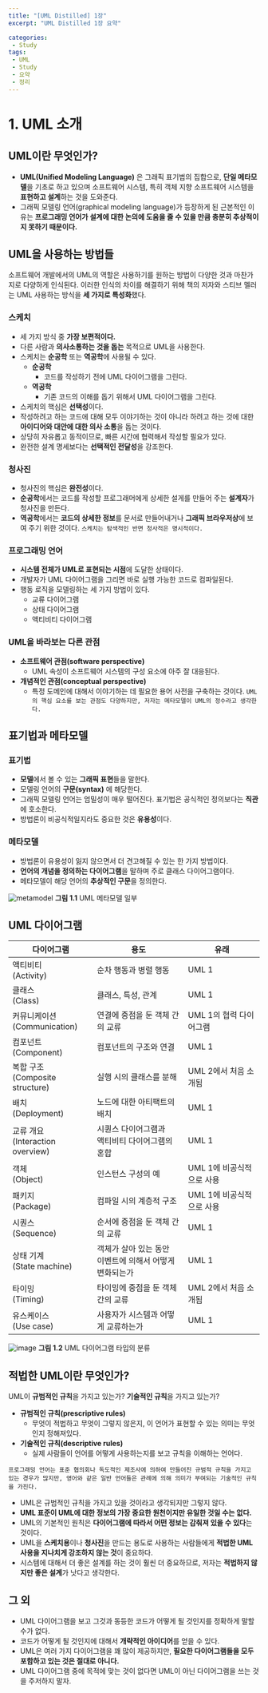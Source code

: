 ```yaml
---
title: "[UML Distilled] 1장"
excerpt: "UML Distilled 1장 요약"

categories:
 - Study
tags:
 - UML
 - Study
 - 요약
 - 정리
---
```


# 1\. UML 소개

## UML이란 무엇인가?

* **UML(Unified Modeling Language)** 은 그래픽 표기법의 집합으로, **단일 메타모델**을 기초로 하고 있으며 소프트웨어 시스템, 특히 객체 지향 소프트웨어 시스템을 **표현하고 설계**하는 것을 도와준다.
* 그래픽 모델링 언어(graphical modeling language)가 등장하게 된 근본적인 이유는 **프로그래밍 언어가 설계에 대한 논의에 도움을 줄 수 있을 만큼 충분히 추상적이지 못하기 때문이다.**

## UML을 사용하는 방법들

소프트웨어 개발에서의 UML의 역할은 사용하기를 원하는 방법이 다양한 것과 마찬가지로 다양하게 인식된다.
이러한 인식의 차이를 해결하기 위해 책의 저자와 스티브 멜러는 UML 사용하는 방식을 **세 가지로 특성화**했다.

### 스케치

* 세 가지 방식 중 **가장 보편적이다.**
* 다른 사람과 **의사소통하는 것을 돕는** 목적으로 UML을 사용한다.
* 스케치는 **순공학** 또는 **역공학**에 사용될 수 있다.
    * **순공학**
        * 코드를 작성하기 전에 UML 다이어그램을 그린다.
    * **역공학**
        * 기존 코드의 이해를 돕기 위해서 UML 다이어그램을 그린다.
* 스케치의 핵심은 **선택성**이다.
* 작성하려고 하는 코드에 대해 모두 이야기하는 것이 아니라 하려고 하는 것에 대한 **아이디어와 대안에 대한 의사 소통**을 돕는 것이다.
* 상당히 자유롭고 동적이므로, 빠른 시간에 협력해서 작성할 필요가 있다.
* 완전한 설계 명세보다는 **선택적인 전달성**을 강조한다.

### 청사진

* 청사진의 핵심은 **완전성**이다.
* **순공학**에서는 코드를 작성할 프로그래머에게 상세한 설게를 만들어 주는 **설계자**가 청사진을 만든다.
* **역공학**에서는 **코드의 상세한 정보**를 문서로 만들어내거나 **그래픽 브라우저상**에 보여 주기 위한 것이다.
`스케치는 탐색적인 반면 청사적은 명시적이다.`

### 프로그래밍 언어

* **시스템 전체가 UML로 표현되는 시점**에 도달한 상태이다.
* 개발자가 UML 다이어그램을 그리면 바로 실행 가능한 코드로 컴파일된다.
* 행동 로직을 모델링하는 세 가지 방법이 있다.
    * 교류 다이어그램
    * 상태 다이어그램
    * 액티비티 다이어그램

### UML을 바라보는 다른 관점

* **소프트웨어 관점(software perspective)**
    * UML 속성이 소프트웨어 시스템의 구성 요소에 아주 잘 대응된다.
* **개념적인 관점(conceptual perspective)**
    * 특정 도메인에 대해서 이야기하는 데 필요한 용어 사전을 구축하는 것이다.
    `UML의 핵심 요소를 보는 관점도 다양하지만, 저자는 메타모델이 UML의 정수라고 생각한다.`

## 표기법과 메타모델

### 표기법

* **모델**에서 볼 수 있는 **그래픽 표현**들을 말한다.
* 모델링 언어의 **구문(syntax)** 에 해당한다.
* 그래픽 모델링 언어는 엄밀성이 매우 떨어진다. 표기법은 공식적인 정의보다는 **직관**에 호소한다.
* 방법론이 비공식적일지라도 중요한 것은 **유용성**이다.

### 메타모델

* 방법론이 유용성이 잃지 않으면서 더 견고해질 수 있는 한 가지 방법이다.
* **언어의 개념을 정의하는 다이어그램**을 말하며 주로 클래스 다이어그램이다.
* 메타모델이 해당 언어의 **추상적인 구문**을 정의한다.

![metamodel](https://encrypted-tbn0.gstatic.com/images?q=tbn%3AANd9GcSSrwPwlYgoq1lyIf49nHzpJWx_kyHxtYNfn3pVU4fhqc8X4uq1)
**그림 1.1** UML 메타모델 일부

## UML 다이어그램

| 다이어그램                          | 용도                                                       | 유래                      |
| ----------------------------------- | ---------------------------------------------------------- | ------------------------- |
| 액티비티<br>(Activity)              | 순차 행동과 병렬 행동                                      | UML 1                     |
| 클래스<br>(Class)                   | 클래스, 특성, 관계                                         | UML 1                     |
| 커뮤니케이션<br>(Communication)     | 연결에 중점을 둔 객체 간의 교류                            | UML 1의 협력 다이어그램   |
| 컴포넌트<br>(Component)             | 컴포넌트의 구조와 연결                                     | UML 1                     |
| 복합 구조<br>(Composite structure)  | 실행 시의 클래스를 분해                                    | UML 2에서 처음 소개됨     |
| 배치<br>(Deployment)                | 노드에 대한 아티팩트의 배치                                | UML 1                     |
| 교류 개요<br>(Interaction overview) | 시퀀스 다이어그램과<br>액티비티 다이어그램의 혼합          | UML 1                     |
| 객체<br>(Object)                    | 인스턴스 구성의 예                                         | UML 1에 비공식적으로 사용 |
| 패키지<br>(Package)                 | 컴파일 시의 계층적 구조                                    | UML 1에 비공식적으로 사용 |
| 시퀀스<br>(Sequence)                | 순서에 중점을 둔 객체 간의 교류                            | UML 1                     |
| 상태 기계<br>(State machine)        | 객체가 살아 있는 동안<br>이벤트에 의해서 어떻게 변화되는가 | UML 1                     |
| 타이밍<br>(Timing)                  | 타이밍에 중점을 둔 객체 간의 교류                          | UML 2에서 처음 소개됨     |
| 유스케이스<br>(Use case)            | 사용자가 시스템과 어떻게 교류하는가                        | UML 1                     |

![image](https://i.imgur.com/FNdqBki.png)
**그림 1.2** UML 다이어그램 타입의 분류

## 적법한 UML이란 무엇인가?

UML이 **규범적인 규칙**을 가지고 있는가? **기술적인 규칙**을 가지고 있는가?

* **규범적인 규칙(prescriptive rules)**
    * 무엇이 적법하고 무엇이 그렇지 않은지, 이 언어가 표현할 수 있는 의미는 무엇인지 정해져있다.
* **기술적인 규칙(descriptive rules)**
    * 실제 사람들이 언어를 어떻게 사용하는지를 보고 규칙을 이해하는 언어다.

`프로그래밍 언어는 표준 협의회나 독도적인 제조사에 의하여 만들어진 규범적 규칙을 가지고 있는 경우가 많지만, 영어와 같은 일반 언어들은 관례에 의해 의미가 부여되는 기술적인 규칙을 가진다.`

* UML은 규범적인 규칙을 가지고 있을 것이라고 생각되지만 그렇지 않다.
* **UML 표준이 UML에 대한 정보의 가장 중요한 원천이지만 유일한 것일 수는 없다.**
* UML의 기본적인 원칙은 **다이어그램에 따라서 어떤 정보는 감춰져 있을 수 있다**는 것이다.
* UML을 **스케치용**이나 **청사진**을 만드는 용도로 사용하는 사람들에게 **적법한 UML 사용을 지나치게 강조하지 않는 것**이 중요하다.
* 시스템에 대해서 더 좋은 설계를 하는 것이 훨씬 더 중요하므로, 저자는 **적법하지 않지만 좋은 설계**가 낫다고 생각한다.

## 그 외

* UML 다이어그램을 보고 그것과 동등한 코드가 어떻게 될 것인지를 정확하게 말할 수가 없다.
* 코드가 어떻게 될 것인지에 대해서 **개략적인 아이디어**를 얻을 수 있다.
* UML은 여러 가지 다이어그램을 꽤 많이 제공하지만, **필요한 다이어그램들을 모두 포함하고 있는 것은 절대로 아니다.**
* UML 다이어그램 중에 목적에 맞는 것이 없다면 UML이 아닌 다이어그램을 쓰는 것을 주저하지 말자.